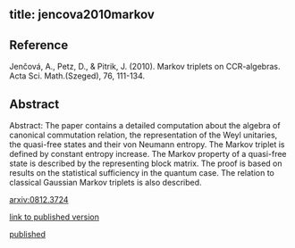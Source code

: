 title: jencova2010markov
---


## Reference

Jenčová, A., Petz, D., & Pitrik, J. (2010). Markov triplets on CCR-algebras. Acta Sci. Math.(Szeged), 76, 111-134.


## Abstract 

Abstract:  The paper contains a detailed computation about the algebra of canonical
commutation relation, the representation of the Weyl unitaries, the quasi-free
states and their von Neumann entropy. The Markov triplet is defined by constant
entropy increase. The Markov property of a quasi-free state is described by the
representing block matrix. The proof is based on results on the statistical
sufficiency in the quantum case. The relation to classical Gaussian Markov
triplets is also described.

    

[arxiv:0812.3724](https://arxiv.org/abs/0812.3724)

[link to published version](http://citeseerx.ist.psu.edu/viewdoc/download?doi=10.1.1.220.744&rep=rep1&type=pdf)

[published](jencova2010markov/published.pdf)


